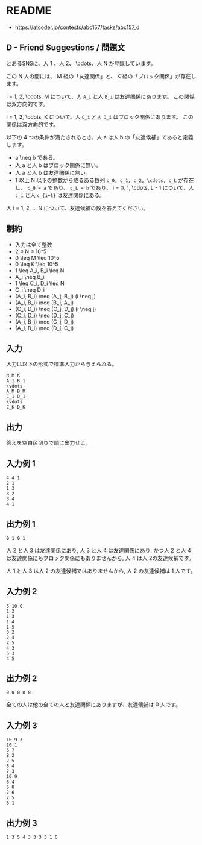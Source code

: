 # README
- <https://atcoder.jp/contests/abc157/tasks/abc157_d>
## D - Friend Suggestions / 問題文
とあるSNSに、人 1 、人 2、 \cdots、人 N が登録しています。

この N 人の間には、 M 組の「友達関係」と、 K 組の「ブロック関係」が存在します。

i = 1, 2, \cdots, M について、人 `A_i` と人 `B_i` は友達関係にあります。
この関係は双方向的です。

i = 1, 2, \cdots, K について、人 `C_i` と人 `D_i` はブロック関係にあります。
この関係は双方向的です。

以下の 4 つの条件が満たされるとき、人 a は人 b の「友達候補」であると定義します。

* a \neq b である。
* 人 a と人 b はブロック関係に無い。
* 人 a と人 b は友達関係に無い。
* 1 以上 N 以下の整数から成るある数列 `c_0, c_1, c_2, \cdots, c_L` が存在し、
  `c_0 = a` であり、
  `c_L = b` であり、
  i = 0, 1, \cdots, L - 1 について、人 `c_i` と人 `c_{i+1}` は友達関係にある。

人 i = 1, 2, ... N について、友達候補の数を答えてください。
## 制約
* 入力は全て整数
* 2 ≤ N ≤ 10^5
* 0 \leq M \leq 10^5
* 0 \leq K \leq 10^5
* 1 \leq A_i, B_i \leq N
* A_i \neq B_i
* 1 \leq C_i, D_i \leq N
* C_i \neq D_i
* (A_i, B_i) \neq (A_j, B_j) (i \neq j)
* (A_i, B_i) \neq (B_j, A_j)
* (C_i, D_i) \neq (C_j, D_j) (i \neq j)
* (C_i, D_i) \neq (D_j, C_j)
* (A_i, B_i) \neq (C_j, D_j)
* (A_i, B_i) \neq (D_j, C_j)
## 入力
入力は以下の形式で標準入力から与えられる。

```
N M K
A_1 B_1
\vdots
A_M B_M
C_1 D_1
\vdots
C_K D_K
```
## 出力
答えを空白区切りで順に出力せよ。
## 入力例 1
```
4 4 1
2 1
1 3
3 2
3 4
4 1
```
## 出力例 1
```
0 1 0 1
```

人 2 と人 3 は友達関係にあり,
人 3 と人 4 は友達関係にあり,
かつ人 2 と人 4 は友達関係にもブロック関係にもありませんから,
人 4 は人 2の友達候補です。

人 1 と人 3 は人 2 の友達候補ではありませんから,
人 2 の友達候補は 1 人です。
## 入力例 2
```
5 10 0
1 2
1 3
1 4
1 5
3 2
2 4
2 5
4 3
5 3
4 5
```
## 出力例 2
```
0 0 0 0 0
```

全ての人は他の全ての人と友達関係にありますが、友達候補は 0 人です。
## 入力例 3
```
10 9 3
10 1
6 7
8 2
2 5
8 4
7 3
10 9
6 4
5 8
2 6
7 5
3 1
```
## 出力例 3
```
1 3 5 4 3 3 3 3 1 0
```
